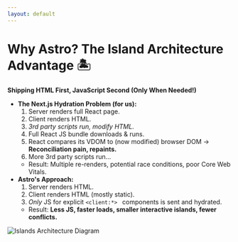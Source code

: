 ```yaml
---
layout: default
---
```


# Why Astro? The Island Architecture Advantage 🏝️

**Shipping HTML First, JavaScript Second (Only When Needed!)**

* **The Next.js Hydration Problem (for us):**
    1.  Server renders full React page.
    2.  Client renders HTML.
    3.  *3rd party scripts run, modify HTML.*
    4.  Full React JS bundle downloads & runs.
    5.  React compares its VDOM to (now modified) browser DOM &rarr; **Reconciliation pain, repaints.**
    6.  More 3rd party scripts run...
    * Result: Multiple re-renders, potential race conditions, poor Core Web Vitals.
* **Astro's Approach:**
    1.  Server renders HTML.
    2.  Client renders HTML (mostly static).
    3.  *Only* JS for explicit `<client:*> ` components is sent and hydrated.
    * Result: **Less JS, faster loads, smaller interactive islands, fewer conflicts.**

<img src="/2025-04-23/islands-architecture.png" class="mt-4 rounded-lg shadow-md" alt="Islands Architecture Diagram"/> 